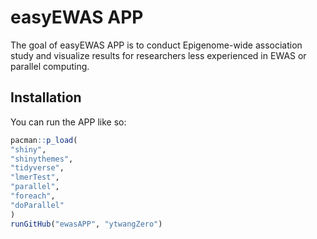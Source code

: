 
# easyEWAS APP

<!-- badges: start -->
  <!-- badges: end -->
  
  The goal of easyEWAS APP is to conduct Epigenome-wide association study and visualize results for researchers less experienced in EWAS or parallel computing.

## Installation

You can run the APP like so:
  
  ``` r
pacman::p_load(
  "shiny",
  "shinythemes",
  "tidyverse",
  "lmerTest",
  "parallel",
  "foreach",
  "doParallel"
)
runGitHub("ewasAPP", "ytwangZero") 
```
